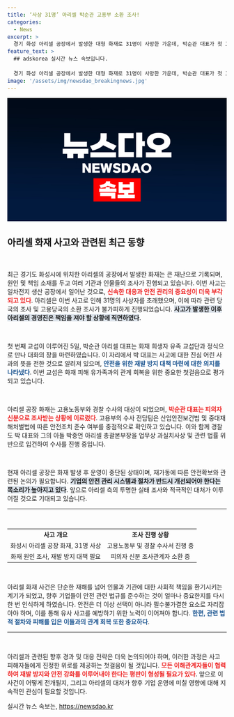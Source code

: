 ```yaml
---
title: ‘사상 31명’ 아리셀 박순관 고용부 소환 조사!
categories:
  - News
excerpt: >
  경기 화성 아리셀 공장에서 발생한 대형 화재로 31명이 사망한 가운데, 박순관 대표가 첫 고용당국 조사를 받았습니다. 고위 관계자들이 교섭에 나선 이 사건의 진실이 밝혀질까요? 진정한 책임은 누구에게?
feature_text: >
  ## adskorea 실시간 뉴스 속보입니다.

  경기 화성 아리셀 공장에서 발생한 대형 화재로 31명이 사망한 가운데, 박순관 대표가 첫 고용당국 조사를 받았습니다. 고위 관계자들이 교섭에 나선 이 사건의 진실이 밝혀질까요? 진정한 책임은 누구에게?
image: '/assets/img/newsdao_breakingnews.jpg'
---
```


<p><img src="/assets/img/newsdao_breakingnews.jpg" alt="adskorea 속보" /></p>

<h2 data-ke-size="size26">아리셀 화재 사고와 관련된 최근 동향</h2>

<p data-ke-size="size16">&nbsp;</p>

<p>최근 경기도 화성시에 위치한 아리셀의 공장에서 발생한 화재는 큰 재난으로 기록되며, 원인 및 책임 소재를 두고 여러 기관과 인물들의 조사가 진행되고 있습니다. 이번 사고는 일차전지 생산 공장에서 일어난 것으로, <b><span style="color: #ee2323;">신속한 대응과 안전 관리의 중요성이 더욱 부각되고 있다</span></b>. 아리셀은 이번 사고로 인해 31명의 사상자를 초래했으며, 이에 따라 관련 당국의 조사 및 고용당국의 소환 조사가 불가피하게 진행되었습니다. <b><span style="background-color: #21538527;">사고가 발생한 이후 아리셀의 경영진은 책임을 져야 할 상황에 직면하였다</span></b>.</p>

<p data-ke-size="size16">&nbsp;</p>

<p>첫 번째 교섭이 이루어진 5일, 박순관 아리셀 대표는 화재 희생자 유족 교섭단과 정식으로 만나 대화의 장을 마련하였습니다. 이 자리에서 박 대표는 사고에 대한 진심 어린 사과의 뜻을 전한 것으로 알려져 있으며, <b><span style="color: #1a5490;">안전을 위한 재발 방지 대책 마련에 대한 의지를 나타냈다</span></b>. 이번 교섭은 화재 피해 유가족과의 관계 회복을 위한 중요한 첫걸음으로 평가되고 있습니다.</p>

<p data-ke-size="size16">&nbsp;</p>

<p>아리셀 공장 화재는 고용노동부와 경찰 수사의 대상이 되었으며, <b><span style="color: #ee2323;">박순관 대표는 피의자 신분으로 조사받는 상황에 이르렀다</span></b>. 고용부의 수사 전담팀은 산업안전보건법 및 중대재해처벌법에 따른 안전조치 준수 여부를 중점적으로 확인하고 있습니다. 이와 함께 경찰도 박 대표와 그의 아들 박중언 아리셀 총괄본부장을 업무상 과실치사상 및 관련 법률 위반으로 입건하여 수사를 진행 중입니다.</p>

<p data-ke-size="size16">&nbsp;</p>

<p>현재 아리셀 공장은 화재 발생 후 운영이 중단된 상태이며, 재가동에 따른 안전확보와 관련된 논의가 필요합니다. <b><span style="background-color: #21538527;">기업의 안전 관리 시스템과 절차가 반드시 개선되어야 한다는 목소리가 높아지고 있다</span></b>. 앞으로 아리셀 측의 투명한 실태 조사와 적극적인 대처가 이루어질 것으로 기대되고 있습니다.</p>

<hr>

<p data-ke-size="size16">&nbsp;</p> 

<table style="width: 100%; border-collapse: collapse;">
  <tr>
    <td style="text-align: center; height: 17px;"><b>사고 개요</b></td>
    <td style="text-align: center; height: 17px;"><b>조사 진행 상황</b></td>
  </tr>
  <tr>
    <td style="text-align: center; height: 17px;">화성시 아리셀 공장 화재, 31명 사상</td>
    <td style="text-align: center; height: 17px;">고용노동부 및 경찰 수사서 진행 중</td>
  </tr>
  <tr>
    <td style="text-align: center; height: 17px;">화재 원인 조사, 재발 방지 대책 필요</td>
    <td style="text-align: center; height: 17px;">피의자 신분 조사관계자 소환 중</td>
  </tr>
</table>

<p data-ke-size="size16">&nbsp;</p>

<p>아리셀 화재 사건은 단순한 재해를 넘어 인물과 기관에 대한 사회적 책임을 환기시키는 계기가 되었고, 향후 기업들이 안전 관련 법규를 준수하는 것이 얼마나 중요한지를 다시 한 번 인식하게 하였습니다. 안전은 더 이상 선택이 아니라 필수불가결한 요소로 자리잡아야 하며, 이를 통해 유사 사고를 예방하기 위한 노력이 이어져야 합니다. <b><span style="color: #1a5490;">한편, 관련 법적 절차와 피해를 입은 이들과의 관계 회복 또한 중요하다</span></b>. </p>

<hr>

<p data-ke-size="size16">&nbsp;</p>

<p>아리셀과 관련된 향후 경과 및 대응 전략은 더욱 논의되어야 하며, 이러한 과정은 사고 피해자들에게 진정한 위로를 제공하는 첫걸음이 될 것입니다. <b><span style="color: #ee2323;">모든 이해관계자들이 협력하여 재발 방지와 안전 강화를 이루어내야 한다는 평판이 형성될 필요가 있다</span></b>. 앞으로 이 사건이 어떻게 전개될지, 그리고 아리셀의 대처가 향후 기업 운영에 미칠 영향에 대해 지속적인 관심이 필요할 것입니다.</p>
실시간 뉴스 속보는, <a href="https://newsdao.kr" rel="dofollow">https://newsdao.kr</a>


